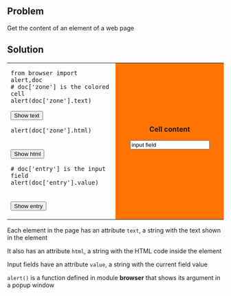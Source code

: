 Problem
-------
Get the content of an element of a web page


Solution
--------

<table width="100%">
<tr>
<td style="width:50%;">

    from browser import alert,doc
    # doc['zone'] is the colored cell
    alert(doc['zone'].text)

<button onclick="show_text()">Show text</button>

    alert(doc['zone'].html)

<br><button onclick="show_html()">Show html</button>

    # doc['entry'] is the input field
    alert(doc['entry'].value)

<br><button onclick="show_value()">Show entry</button>
</td>
<td id="zone" style="background-color:#FF7400;text-align:center;">
<B>Cell content</B><p>
<INPUT id="entry" value="input field">
</td>
</tr>
</table>

<script type="text/python3">
from browser import doc
def show_text():
    src = doc.get(selector="pre.marked")[0].text
    exec(src)
def show_html():
    src = doc.get(selector="pre.marked")[1].text
    exec(src)
def show_value():
    src = doc.get(selector="pre.marked")[2].text
    exec(src)

</script>    

Each element in the page has an attribute `text`, a string with the text shown in the element

It also has an attribute `html`, a string with the HTML code inside the element

Input fields have an attribute `value`, a string with the current field value

`alert()` is a function defined in module **browser** that shows its argument in a popup window